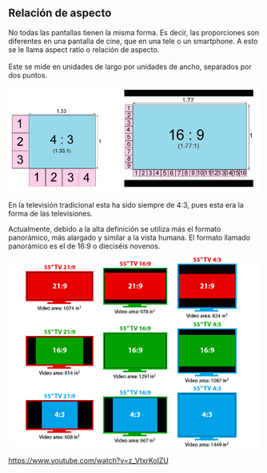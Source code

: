 ## Relación de aspecto

No todas las pantallas tienen la misma forma. Es decir, las proporciones son diferentes en una pantalla de cine, que en una tele o un smartphone. A esto se le llama aspect ratio o relación de aspecto.<br><br>Este se mide en unidades de largo por unidades de ancho, separados por dos puntos.

![imagen](media/image64.png)

En la televisión tradicional esta ha sido siempre de 4:3, pues esta era la forma de las televisiones.

Actualmente, debido a la alta definición se utiliza más el formato panorámico, más alargado y similar a la vista humana. El formato llamado panorámico es el de 16:9 o dieciséis novenos.

![imagen](media/image65.png)

<https://www.youtube.com/watch?v=z_VtxrKolZU>
